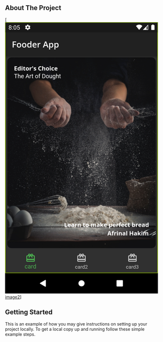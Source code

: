 <!-- ABOUT THE PROJECT -->
## About The Project

[![Product Name Screen Shot][image1][image2][image3]]

<!-- GETTING STARTED -->
## Getting Started

This is an example of how you may give instructions on setting up your project locally.
To get a local copy up and running follow these simple example steps.

[image1]: ss/img1.png
[image2]: ss/img2.png
[image3]: ss/img3.png
